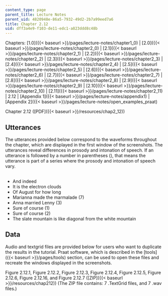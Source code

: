 ```yaml
---
content_type: page
parent_title: Lecture Notes
parent_uid: 4820948e-86a5-7932-49d2-2b7a99eed7a6
title: Chapter 2.12
uid: dff3a4e9-f103-de11-edc1-a823ddd8c48b
---
```


Chapters: [1.0]({{< baseurl >}}/pages/lecture-notes/chapter1_0) | [2.0]({{< baseurl >}}/pages/lecture-notes/chapter2_0) | [2.1]({{< baseurl >}}/pages/lecture-notes/chapter2_1) | [2.2]({{< baseurl >}}/pages/lecture-notes/chapter2_2) | [2.3]({{< baseurl >}}/pages/lecture-notes/chapter2_3) | [2.4]({{< baseurl >}}/pages/lecture-notes/chapter2_4) | [2.5]({{< baseurl >}}/pages/lecture-notes/chapter2_5) | [2.6]({{< baseurl >}}/pages/lecture-notes/chapter2_6) | [2.7]({{< baseurl >}}/pages/lecture-notes/chapter2_7) | [2.8]({{< baseurl >}}/pages/lecture-notes/chapter2_8) | [2.9]({{< baseurl >}}/pages/lecture-notes/chapter2_9) | [2.10]({{< baseurl >}}/pages/lecture-notes/chapter2_10) | [2.11]({{< baseurl >}}/pages/lecture-notes/chapter2_11) | 2.12 | [Appendix 1]({{< baseurl >}}/pages/lecture-notes/appendix1) | [Appendix 2]({{< baseurl >}}/pages/lecture-notes/open_examples_praat)

Chapter 2.12 ([PDF]({{< baseurl >}}/resources/chap2_12))

Utterances
----------

The utterances provided below correspond to the waveforms throughout the chapter, which are displayed in the first window of the screenshots. The utterances reveal differences in prosody and intonation of speech. If an utterance is followed by a number in parentheses (), that means the utterance is part of a series where the prosody and intonation of speech vary.  
 

*   And indeed
*   It is the electron clouds
*   Of August for how long
*   Marianna made the marmalade (7)
*   Anna married Lenny (3)
*   Sure of course (1)
*   Sure of course (2)
*   The slate mountain is like diagonal from the white mountain

Data
----

Audio and textgrid files are provided below for users who want to duplicate the results in the tutorial. Praat software, which is described in the [tools]({{< baseurl >}}/pages/tools) section, can be used to open these files and recreate the windows displayed in the screenshots.

Figure 2.12.1, Figure 2.12.2, Figure 2.12.3, Figure 2.12.4, Figure 2.12.5, Figure 2.12.6, Figure 2.12.16, and Figure 2.12.7 ([ZIP]({{< baseurl >}}/resources/chap212)) (The ZIP file contains: 7 .TextGrid files, and 7 .wav files.)